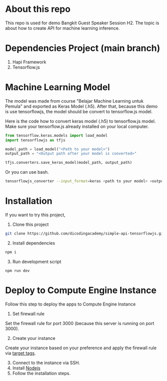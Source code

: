# About this repo
This repo is used for demo Bangkit Guest Speaker Session H2.
The topic is about how to create API for machine learning inference.

# Dependencies Project (main branch)
1. Hapi Framework
2. Tensorflow.js

# Machine Learning Model
The model was made from course "Belajar Machine Learning untuk Pemula" and exported as Keras Model (.h5).
After that, because this demo is use tensorflowjs, the model should be convert to tensorflow.js model.

Here is the code how to convert keras model (.h5) to tensorflow.js model. 
Make sure your tensorflow.js already installed on your local computer.

```python
from tensorflow.keras.models import load_model
import tensorflowjs as tfjs

model_path = load_model("<Path to your model>")
output_path = "<Output path after your model is converted>"

tfjs.converters.save_keras_model(model_path, output_path)
```

Or you can use bash.

```bash
tensorflowjs_converter --input_format=keras <path to your model> <output_path>
```

# Installation
If you want to try this project,
1. Clone this project

```bash
git clone https://github.com/dicodingacademy/simple-api-tensorflowjs.git
```

2. Install dependencies

```bash
npm i
```

3. Run development script

```
npm run dev
```

# Deploy to Compute Engine Instance
Follow this step to deploy the apps to Compute Engine Instance
1. Set firewall rule

Set the firewall rule for port 3000 (because this server is running on port 3000).

2. Create your instance

Create your instance based on your preference and apply the firewall rule via [target tags](https://cloud.google.com/vpc/docs/add-remove-network-tags).

3. Connect to the instance via SSH.
4. Install [Nodejs](https://nodejs.org/en/download/package-manager#nvm)
5. Follow the installation steps.